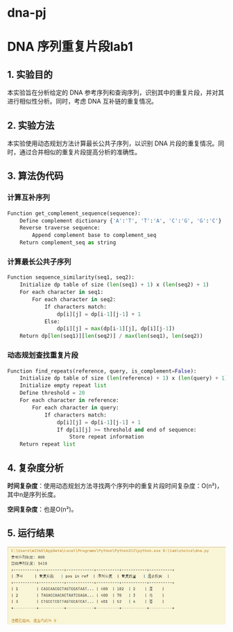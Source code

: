 # dna-pj
# DNA 序列重复片段lab1

## 1. 实验目的

本实验旨在分析给定的 DNA 参考序列和查询序列，识别其中的重复片段，并对其进行相似性分析。同时，考虑 DNA 互补链的重复情况。

## 2. 实验方法

本实验使用动态规划方法计算最长公共子序列，以识别 DNA 片段的重复情况。同时，通过合并相似的重复片段提高分析的准确性。

## 3. 算法伪代码


### 计算互补序列

```python
Function get_complement_sequence(sequence):
    Define complement dictionary {'A':'T', 'T':'A', 'C':'G', 'G':'C'}
    Reverse traverse sequence:
        Append complement base to complement_seq
    Return complement_seq as string
```

### 计算最长公共子序列

```python
Function sequence_similarity(seq1, seq2):
    Initialize dp table of size (len(seq1) + 1) x (len(seq2) + 1)
    For each character in seq1:
        For each character in seq2:
            If characters match:
                dp[i][j] = dp[i-1][j-1] + 1
            Else:
                dp[i][j] = max(dp[i-1][j], dp[i][j-1])
    Return dp[len(seq1)][len(seq2)] / max(len(seq1), len(seq2))
```

### 动态规划查找重复片段

```python
Function find_repeats(reference, query, is_complement=False):
    Initialize dp table of size (len(reference) + 1) x (len(query) + 1)
    Initialize empty repeat list
    Define threshold = 20
    For each character in reference:
        For each character in query:
            If characters match:
                dp[i][j] = dp[i-1][j-1] + 1
                If dp[i][j] >= threshold and end of sequence:
                    Store repeat information
    Return repeat list
```


## 4. 复杂度分析

**时间复杂度**：使用动态规划方法寻找两个序列中的重复片段时间复杂度：O(n²)，其中n是序列长度。 

**空间复杂度**：也是O(n²)。


## 5. 运行结果

![lab1运行截图](lab1运行截图.png)



